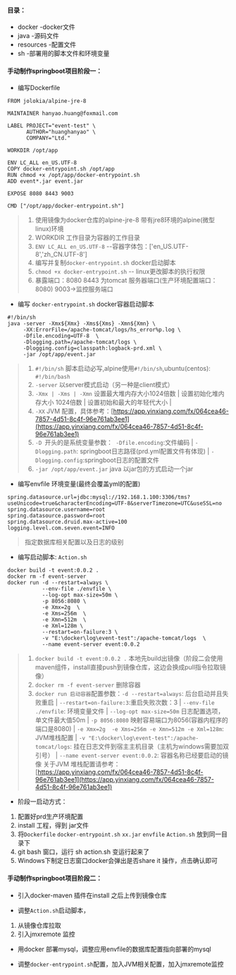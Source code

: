 #### 目录：
- docker  -docker文件
- java    -源码文件
- resources -配置文件
- sh        -部署用的脚本文件和环境变量 

#### 手动制作springboot项目阶段一：
- 编写Dockerfile
```
FROM jolokia/alpine-jre-8

MAINTAINER hanyao.huang@foxmail.com

LABEL PROJECT="event-test" \
      AUTHOR="huanghanyao" \
      COMPANY="Ltd."

WORKDIR /opt/app

ENV LC_ALL en_US.UTF-8
COPY docker-entrypoint.sh /opt/app
RUN chmod +x /opt/app/docker-entrypoint.sh
ADD event*.jar event.jar

EXPOSE 8080 8443 9003

CMD ["/opt/app/docker-entrypoint.sh"]
```
>1. 使用镜像为docker仓库的alpine-jre-8 带有jre8环境的alpine(微型linux)环境
>2. WORKDIR 工作目录为容器的工作目录
>3. `ENV LC_ALL en_US.UTF-8` --容器字体包：['en_US.UTF-8','zh_CN.UTF-8']
>4. 编写并复制`docker-entrypoint.sh` docker启动脚本
>5. `chmod +x docker-entrypoint.sh` -- linux更改脚本的执行权限
>6. 暴露端口：8080 8443 为tomcat 服务器端口(生产环境配置端口：8080)  9003->监控服务端口


- 编写 `docker-entrypoint.sh` docker容器启动脚本
```
#!/bin/sh
java -server -Xmx${Xmx} -Xms${Xms} -Xmn${Xmn} \
     -XX:ErrorFile=/apache-tomcat/logs/hs_error%p.log \
     -Dfile.encoding=UTF-8  \
     -Dlogging.path=/apache-tomcat/logs \
     -Dlogging.config=classpath:logback-prd.xml \
     -jar /opt/app/event.jar
```
>1. `#!/bin/sh` 脚本启动必写,alpine使用`#!/bin/sh`,ubuntu(centos): `#!/bin/bash`
>2. `-server` 以server模式启动（另一种是client模式）
>3. `-Xmx | -Xms | -Xmn` 设置最大堆内存大小1024倍数 | 设置初始化堆内存大小 1024倍数 | 设置初始和最大的年轻代大小 |
>4. `-XX` JVM 配置，具体参考：[https://app.yinxiang.com/fx/064cea46-7857-4d51-8c4f-96e761ab3ee1](https://app.yinxiang.com/fx/064cea46-7857-4d51-8c4f-96e761ab3ee1)
>5. `-D `开头的是系统变量参数：` -Dfile.encoding`:文件编码 | `-Dlogging.path`: springboot日志路径(prd.yml配置文件有体现) | `-Dlogging.config`:springboot日志的配置文件
>6. `-jar /opt/app/event.jar` java 以jar包的方式启动一个jar


- 编写envfile 环境变量(最终会覆盖yml的配置)
```
spring.datasource.url=jdbc:mysql://192.168.1.100:3306/tms?useUnicode=true&characterEncoding=UTF-8&serverTimezone=UTC&useSSL=no
spring.datasource.username=root
spring.datasource.password=root
spring.datasource.druid.max-active=100
logging.level.com.seven.event=INFO
```
> 指定数据库相关配置以及日志的级别

- 编写启动脚本: `Action.sh`
```
docker build -t event:0.0.2 .
docker rm -f event-server
docker run -d --restart=always \
           --env-file ./envfile \
           --log-opt max-size=50m \
           -p 8056:8080 \
           -e Xmx=2g  \
           -e Xms=256m  \
           -e Xmn=512m  \
           -e Xml=128m \
           --restart=on-failure:3 \
           -v "E:\docker\log\event-test":/apache-tomcat/logs  \
           --name event-server event:0.0.2
```
>1. `docker build -t event:0.0.2 .` 本地先build出镜像（阶段二会使用maven组件，install直接push到镜像仓库，这边会换成pull指令拉取镜像）
>2. `docker rm -f event-server` 删除容器
>3. `docker run 启动容器`配置参数：`-d --restart=always`: 后台启动并且失败重启 | `--restart=on-failure:3`:重启失败次数：3 |
>`--env-file ./envfile`: 环境变量文件 | `--log-opt max-size=50m` 日志配置选项，单文件最大值50m | `-p 8056:8080` 映射容易端口为8056(容器内程序的端口是8080) |
>`-e Xmx=2g  -e Xms=256m -e Xmn=512m -e Xml=128m`: JVM堆栈配置 | `-v "E:\docker\log\event-test":/apache-tomcat/logs`: 挂在日志文件到宿主主机目录（主机为windows需要加双引号） |
>`--name event-server event:0.0.2`: 容器名称已经要启动的镜像
> 关于JVM 堆栈配置请参考：[https://app.yinxiang.com/fx/064cea46-7857-4d51-8c4f-96e761ab3ee1](https://app.yinxiang.com/fx/064cea46-7857-4d51-8c4f-96e761ab3ee1)

- 阶段一启动方式：
1. 配置好prd生产环境配置
2. install 工程，得到 jar文件
3. 将`Dockerfile` `docker-entrypoint.sh` `xx.jar` `envfile` `Action.sh` 放到同一目录下
4. git bash 窗口，运行 sh action.sh 变运行起来了
5. Windows下制定日志窗口docker会弹出是否share it 操作，点击确认即可

#### 手动制作springboot项目阶段二：
- 引入docker-maven 插件在install 之后上传到镜像仓库


- 调整`Action.sh`启动脚本，
 1. 从镜像仓库拉取
 2. 引入jmxremote 监控

- 用docker 部署mysql，调整应用envfile的数据库配置指向部署的mysql

- 调整`docker-entrypoint.sh`配置，加入JVM相关配置，加入jmxremote监控


